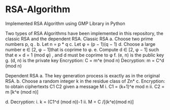 # RSA-Algorithm
Implemented RSA Algorithm using GMP Library in Python

Two types of RSA Algorithms have been implemented in this repository, the classic RSA and the dependent RSA.
Classic RSA
a. Choose two prime numbers p, q .
b. Let n = p * q
c. Let φ = (p − 1)(q − 1)
d. Choose a large number e ∈ [2, φ − 1]that is coprime to φ.
e. Compute d ∈ [2, φ − 1] such that e × d = 1 (mod φ) , and d must be coprime to φ
f. (e, n) is the public key
g. (d, n) is the private key
  Encryption:
     C = m^e (mod n)
  Decryption:
    m = C^d (mod n)
    
Dependent RSA
a. The key generation process is exactly as in the original RSA.
b. Choose a random integer k in the residue class of Zn*
c. Encryption: to obtain ciphertexts C1 C2 given a message M
i. C1 = (k+1)^e mod n
ii. C2 = m [k^e (mod n)]

d. Decryption: 
i. k = (C1^d (mod n))-1
ii. M = C /[(k^e)(mod n)]
